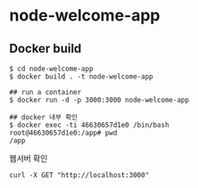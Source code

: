 # node-welcome-app

## Docker build

```
$ cd node-welcome-app
$ docker build . -t node-welcome-app

## run a container
$ docker run -d -p 3000:3000 node-welcome-app

## docker 내부 확인 
$ docker exec -ti 46630657d1e0 /bin/bash 
root@46630657d1e0:/app# pwd
/app

```
웹서버 확인
```
curl -X GET "http://localhost:3000"
```

